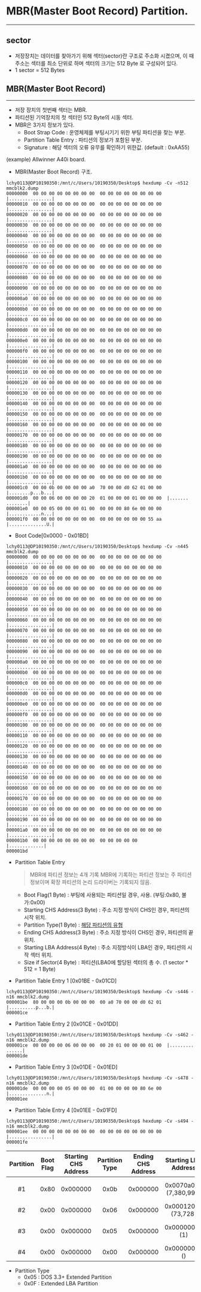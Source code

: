 # MBR(Master Boot Record) Partition.
-----

## sector 
- 저장장치는 데이터를 찾아가기 위해 섹터(sector)란 구조로 주소화 시켰으며, 이 때 주소는 섹터를 최소 단위로 하며 섹터의 크기는 512 Byte 로 구성되어 있다.
- 1 sector  = 512 Bytes

## MBR(Master Boot Record)
-----
- 저장 장치의 첫번째 섹터는 MBR.
- 파티션된 기억장치의 첫 섹터인 512 Byte의 시동 섹터.
- MBR은 3가지 정보가 있다.
  * Boot Strap Code : 운영체제를 부팅시기기 위한 부팅 파티션을 찾는 부분.
  * Partition Table Entry : 파티션의 정보가 포함된 부분.
  * Signature : 해당 섹터의 오류 유무를 확인하기 위한값. (default : 0xAA55)

(example) Allwinner A40i board.
- MBR(Master Boot Record) 구조.
```
lchy0113@DP10190350:/mnt/c/Users/10190350/Desktop$ hexdump -Cv -n512 mmcblk2.dump
00000000  00 00 00 00 00 00 00 00  00 00 00 00 00 00 00 00  |................|
00000010  00 00 00 00 00 00 00 00  00 00 00 00 00 00 00 00  |................|
00000020  00 00 00 00 00 00 00 00  00 00 00 00 00 00 00 00  |................|
00000030  00 00 00 00 00 00 00 00  00 00 00 00 00 00 00 00  |................|
00000040  00 00 00 00 00 00 00 00  00 00 00 00 00 00 00 00  |................|
00000050  00 00 00 00 00 00 00 00  00 00 00 00 00 00 00 00  |................|
00000060  00 00 00 00 00 00 00 00  00 00 00 00 00 00 00 00  |................|
00000070  00 00 00 00 00 00 00 00  00 00 00 00 00 00 00 00  |................|
00000080  00 00 00 00 00 00 00 00  00 00 00 00 00 00 00 00  |................|
00000090  00 00 00 00 00 00 00 00  00 00 00 00 00 00 00 00  |................|
000000a0  00 00 00 00 00 00 00 00  00 00 00 00 00 00 00 00  |................|
000000b0  00 00 00 00 00 00 00 00  00 00 00 00 00 00 00 00  |................|
000000c0  00 00 00 00 00 00 00 00  00 00 00 00 00 00 00 00  |................|
000000d0  00 00 00 00 00 00 00 00  00 00 00 00 00 00 00 00  |................|
000000e0  00 00 00 00 00 00 00 00  00 00 00 00 00 00 00 00  |................|
000000f0  00 00 00 00 00 00 00 00  00 00 00 00 00 00 00 00  |................|
00000100  00 00 00 00 00 00 00 00  00 00 00 00 00 00 00 00  |................|
00000110  00 00 00 00 00 00 00 00  00 00 00 00 00 00 00 00  |................|
00000120  00 00 00 00 00 00 00 00  00 00 00 00 00 00 00 00  |................|
00000130  00 00 00 00 00 00 00 00  00 00 00 00 00 00 00 00  |................|
00000140  00 00 00 00 00 00 00 00  00 00 00 00 00 00 00 00  |................|
00000150  00 00 00 00 00 00 00 00  00 00 00 00 00 00 00 00  |................|
00000160  00 00 00 00 00 00 00 00  00 00 00 00 00 00 00 00  |................|
00000170  00 00 00 00 00 00 00 00  00 00 00 00 00 00 00 00  |................|
00000180  00 00 00 00 00 00 00 00  00 00 00 00 00 00 00 00  |................|
00000190  00 00 00 00 00 00 00 00  00 00 00 00 00 00 00 00  |................|
000001a0  00 00 00 00 00 00 00 00  00 00 00 00 00 00 00 00  |................|
000001b0  00 00 00 00 00 00 00 00  00 00 00 00 00 00 80 00  |................|
000001c0  00 00 0b 00 00 00 00 a0  70 00 00 d0 62 01 00 00  |........p...b...|
000001d0  00 00 06 00 00 00 00 20  01 00 00 00 01 00 00 00  |....... ........|
000001e0  00 00 05 00 00 00 01 00  00 00 00 80 6e 00 00 00  |............n...|
000001f0  00 00 00 00 00 00 00 00  00 00 00 00 00 00 55 aa  |..............U.|
```

- Boot Code[0x0000 - 0x01BD]
```
lchy0113@DP10190350:/mnt/c/Users/10190350/Desktop$ hexdump -Cv -n445 mmcblk2.dump
00000000  00 00 00 00 00 00 00 00  00 00 00 00 00 00 00 00  |................|
00000010  00 00 00 00 00 00 00 00  00 00 00 00 00 00 00 00  |................|
00000020  00 00 00 00 00 00 00 00  00 00 00 00 00 00 00 00  |................|
00000030  00 00 00 00 00 00 00 00  00 00 00 00 00 00 00 00  |................|
00000040  00 00 00 00 00 00 00 00  00 00 00 00 00 00 00 00  |................|
00000050  00 00 00 00 00 00 00 00  00 00 00 00 00 00 00 00  |................|
00000060  00 00 00 00 00 00 00 00  00 00 00 00 00 00 00 00  |................|
00000070  00 00 00 00 00 00 00 00  00 00 00 00 00 00 00 00  |................|
00000080  00 00 00 00 00 00 00 00  00 00 00 00 00 00 00 00  |................|
00000090  00 00 00 00 00 00 00 00  00 00 00 00 00 00 00 00  |................|
000000a0  00 00 00 00 00 00 00 00  00 00 00 00 00 00 00 00  |................|
000000b0  00 00 00 00 00 00 00 00  00 00 00 00 00 00 00 00  |................|
000000c0  00 00 00 00 00 00 00 00  00 00 00 00 00 00 00 00  |................|
000000d0  00 00 00 00 00 00 00 00  00 00 00 00 00 00 00 00  |................|
000000e0  00 00 00 00 00 00 00 00  00 00 00 00 00 00 00 00  |................|
000000f0  00 00 00 00 00 00 00 00  00 00 00 00 00 00 00 00  |................|
00000100  00 00 00 00 00 00 00 00  00 00 00 00 00 00 00 00  |................|
00000110  00 00 00 00 00 00 00 00  00 00 00 00 00 00 00 00  |................|
00000120  00 00 00 00 00 00 00 00  00 00 00 00 00 00 00 00  |................|
00000130  00 00 00 00 00 00 00 00  00 00 00 00 00 00 00 00  |................|
00000140  00 00 00 00 00 00 00 00  00 00 00 00 00 00 00 00  |................|
00000150  00 00 00 00 00 00 00 00  00 00 00 00 00 00 00 00  |................|
00000160  00 00 00 00 00 00 00 00  00 00 00 00 00 00 00 00  |................|
00000170  00 00 00 00 00 00 00 00  00 00 00 00 00 00 00 00  |................|
00000180  00 00 00 00 00 00 00 00  00 00 00 00 00 00 00 00  |................|
00000190  00 00 00 00 00 00 00 00  00 00 00 00 00 00 00 00  |................|
000001a0  00 00 00 00 00 00 00 00  00 00 00 00 00 00 00 00  |................|
000001b0  00 00 00 00 00 00 00 00  00 00 00 00 00           |.............|
000001bd
```

- Partition Table Entry
	> MBR에 파티션 정보는 4개 기록
	> MBR에 기록하는 파티션 정보는 주 파티션 정보이며 확장 파티션의 논리 드라이버는 기록되지 않음.
	+ Boot Flag(1 Byte) : 부팅에 사용되는 파티션일 경우, 사용. (부팅:0x80, 불가:0x00)
	+ Starting CHS Address(3 Byte) : 주소 지정 방식이 CHS인 경우, 파티션의 시작 위치.
	+ Partition Type(1 Byte) : [해당 파티션의 유형](http://en.wikipedia.org/wiki/Partition_type)
	+ Ending CHS Address(3 Byte) : 주소 지정 방식이 CHS인 경우, 파티션의 끝 위치.
	+ Starting LBA Address(4 Byte) : 주소 지정방식이 LBA인 경우, 파티션의 시작 섹터 위치.
	+ Size if Sector(4 Byte) : 파티션(LBA0에 할당된 섹터의 총 수. (1 sector * 512 = 1 Byte)
* Partition Table Entry 1 [0x01BE - 0x01CD]
```
lchy0113@DP10190350:/mnt/c/Users/10190350/Desktop$ hexdump -Cv -s446 -n16 mmcblk2.dump
000001be  80 00 00 00 0b 00 00 00  00 a0 70 00 00 d0 62 01  |..........p...b.|
000001ce
```
* Partition Table Entry 2 [0x01CE - 0x01DD]
```
lchy0113@DP10190350:/mnt/c/Users/10190350/Desktop$ hexdump -Cv -s462 -n16 mmcblk2.dump
000001ce  00 00 00 00 06 00 00 00  00 20 01 00 00 00 01 00  |......... ......|
000001de
```
* Partition Table Entry 3 [0x01DE - 0x01ED] 
```
lchy0113@DP10190350:/mnt/c/Users/10190350/Desktop$ hexdump -Cv -s478 -n16 mmcblk2.dump
000001de  00 00 00 00 05 00 00 00  01 00 00 00 00 80 6e 00  |..............n.|
000001ee
```
* Partition Table Entry 4 [0x01EE - 0x01FD] 
```
lchy0113@DP10190350:/mnt/c/Users/10190350/Desktop$ hexdump -Cv -s494 -n16 mmcblk2.dump
000001ee  00 00 00 00 00 00 00 00  00 00 00 00 00 00 00 00  |................|
000001fe
```

| Partition | Boot Flag | Starting CHS Address | Partition  Type | Ending CHS Address |  Starting LBA Address  |           Size in Sector          |
|:---------:|:---------:|:--------------------:|:---------------:|:------------------:|:----------------------:|:---------------------------------:|
|        #1 |      0x80 |             0x000000 |            0x0b |           0x000000 | 0x0070a000 (7,380,992) | 0x0162d000 (23,252,992; 11.08 GB) |
|        #2 |      0x00 |             0x000000 |            0x06 |           0x000000 |    0x00012000 (73,728) |         0x00010000 (65,536;32 KB) |
|        #3 |      0x00 |             0x000000 |            0x05 |           0x000000 |         0x00000001 (1) |    0x006e8000 (7,241,728;3.45 GB) |
|        #4 |      0x00 |             0x000000 |            0x00 |           0x000000 |          0x00000000 () |                    0x00000000 (;) |


- Partition Type
  * 0x05 : DOS 3.3+ Extended Partition
  * 0x0F : Extended LBA Partition
